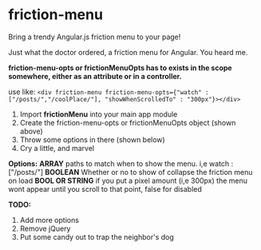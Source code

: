 friction-menu
=============

Bring a trendy Angular.js friction menu to your page!


Just what the doctor ordered, a friction menu for Angular. You heard me.

**friction-menu-opts or frictionMenuOpts has to exists in the scope somewhere, either as an attribute or in a controller.**

use like:
```<div friction-menu friction-menu-opts={"watch" : ["/posts/","/coolPlace/"], "showWhenScrolledTo" : "300px"}></div>```

1. Import **frictionMenu** into your main app module
2. Create the friction-menu-opts or frictionMenuOpts object (shown above)
3. Throw some options in there (shown below)
4. Cry a little, and marvel

**Options:**
<watch> **ARRAY** paths to match when to show the menu.  i,e watch : ["/posts/"]
<defaultVisible> **BOOLEAN** Whether or no to show of collapse the friction menu on load
<showWhenScrolledTo> **BOOL OR STRING** if you put a pixel amount (i,e 300px) the menu wont appear until you scroll to that point, false for disabled

**TODO:**
  1. Add more options
  2. Remove jQuery
  3. Put some candy out to trap the neighbor's dog
